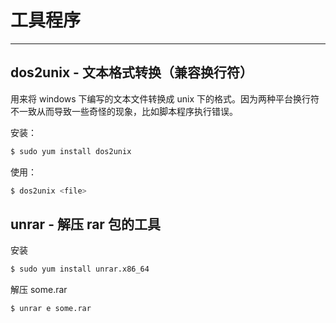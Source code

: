 # 工具程序

---

## dos2unix - 文本格式转换（兼容换行符）

用来将 windows 下编写的文本文件转换成 unix 下的格式。因为两种平台换行符不一致从而导致一些奇怪的现象，比如脚本程序执行错误。

安装：

```bash
$ sudo yum install dos2unix
```

使用：

```bash
$ dos2unix <file>
```

## unrar - 解压 rar 包的工具

安装

```bash
$ sudo yum install unrar.x86_64
```

解压 some.rar

```bash
$ unrar e some.rar
```